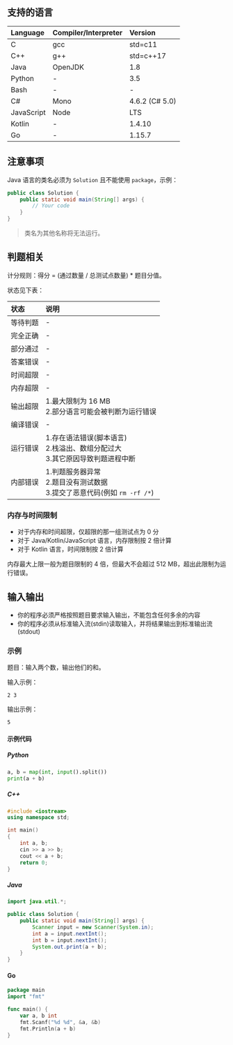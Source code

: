 ## 支持的语言

Language        | Compiler/Interpreter  | Version
:---------------|:----------------------|:--------------------------
C               | gcc                   | std=c11
C++             | g++                   | std=c++17
Java            | OpenJDK               | 1.8
Python          | -                     | 3.5
Bash            | -                     | -
C#              | Mono                  | 4.6.2 (C# 5.0)
JavaScript      | Node                  | LTS
Kotlin          | -                     | 1.4.10
Go              | -                     | 1.15.7

## 注意事项

Java 语言的类名必须为 `Solution` 且不能使用 `package`，示例：

```java
public class Solution {
    public static void main(String[] args) {
        // Your code
    }
}
```

> 类名为其他名称将无法运行。

## 判题相关

计分规则：得分 = (通过数量 / 总测试点数量) * 题目分值。

状态见下表：

状态        | 说明
:----------|:---------------------------------------------------------------------------
等待判题    | -
完全正确    | -
部分通过    | -
答案错误    | -
时间超限    | -
内存超限    | -
输出超限    | 1.最大限制为 16 MB <br> 2.部分语言可能会被判断为运行错误
编译错误    | -
运行错误    | 1.存在语法错误(脚本语言) <br> 2.栈溢出、数组分配过大 <br> 3.其它原因导致判题进程中断
内部错误    | 1.判题服务器异常 <br> 2.题目没有测试数据 <br> 3.提交了恶意代码(例如 `rm -rf /*`)

### 内存与时间限制

- 对于内存和时间超限，仅超限的那一组测试点为 0 分
- 对于 Java/Kotlin/JavaScript 语言，内存限制按 2 倍计算
- 对于 Kotlin 语言，时间限制按 2 倍计算

内存最大上限一般为题目限制的 4 倍，但最大不会超过 512 MB，超出此限制为运行错误。

## 输入输出

- 你的程序必须严格按照题目要求输入输出，不能包含任何多余的内容
- 你的程序必须从标准输入流(stdin)读取输入，并将结果输出到标准输出流(stdout)

### 示例

题目：输入两个数，输出他们的和。

输入示例：

```
2 3
```

输出示例：

```
5
```

#### 示例代码

##### Python

```python
a, b = map(int, input().split())
print(a + b)
```

##### C++

```c++
#include <iostream>
using namespace std;

int main()
{
    int a, b;
    cin >> a >> b;
    cout << a + b;
    return 0;
}
```

##### Java

```java
import java.util.*;

public class Solution {
    public static void main(String[] args) {
        Scanner input = new Scanner(System.in);
        int a = input.nextInt();
        int b = input.nextInt();
        System.out.print(a + b);
    }
}
```

#### Go

```go
package main
import "fmt"

func main() {
    var a, b int
    fmt.Scanf("%d %d", &a, &b)
    fmt.Println(a + b)
}
```
